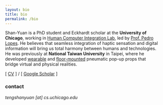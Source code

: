 ```yaml
---
layout: bio
title: bio
permalink: /bio
---
```


Shan-Yuan is a PhD student and Eckhardt scholar at the **University of Chicago**, working in [Human Computer Integration Lab](http://hci.cs.uchicago.edu/), led by [Prof. Pedro Lopes](http://plopes.org). He believes that seamless integration of haptic sensation and digital information will bring us total harmony between humans and technologies. He was previously at **National Taiwan University** in Taipei, where he developed [wearable](/projects/pupop) and [floor-mounted](/projects/tilepop) pneumatic pop-up props that bridge virtual and physical realities.

[ [CV](/assets/teng_cv.pdf) ] / [ [Google Scholar](https://scholar.google.com/citations?user=FOngQGAAAAAJ) ]

### contact

*tengshanyuan [at] cs.uchicago.edu*